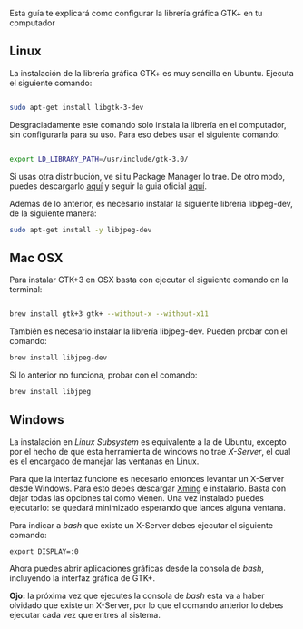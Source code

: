 Esta guía te explicará como configurar la librería gráfica GTK+ en tu computador

## Linux

La instalación de la librería gráfica GTK+ es muy sencilla en Ubuntu. Ejecuta el siguiente comando:

```sh

sudo apt-get install libgtk-3-dev

```

Desgraciadamente este comando solo instala la librería en el computador, sin configurarla para su uso. Para eso debes usar el siguiente comando:

```sh

export LD_LIBRARY_PATH=/usr/include/gtk-3.0/

```

Si usas otra distribución, ve si tu Package Manager lo trae. De otro modo, puedes descargarlo [aquí](http://www.gtk.org/download/linux.php) y seguir la guia oficial [aquí](https://developer.gnome.org/gtk3/stable/gtk-building.html).

Además de lo anterior, es necesario instalar la siguiente librería libjpeg-dev, de la siguiente manera:
```sh
sudo apt-get install -y libjpeg-dev
```
## Mac OSX
Para instalar GTK+3 en OSX basta con ejecutar el siguiente comando en la terminal:

```sh

brew install gtk+3 gtk+ --without-x --without-x11

``` 
También es necesario instalar la librería libjpeg-dev. Pueden probar con el comando:

```sh
brew install libjpeg-dev
``` 

Si lo anterior no funciona, probar con el comando:

```sh
brew install libjpeg
``` 

## Windows

La instalación en _Linux Subsystem_ es equivalente a la de Ubuntu, excepto por el hecho de que esta herramienta de windows no trae _X-Server_, el cual es el encargado de manejar las ventanas en Linux.

Para que la interfaz funcione es necesario entonces levantar un X-Server desde Windows. Para esto debes descargar [Xming](https://sourceforge.net/projects/xming/) e instalarlo. Basta con dejar todas las opciones tal como vienen. Una vez instalado puedes ejecutarlo: se quedará minimizado esperando que lances alguna ventana.

Para indicar a _bash_ que existe un X-Server debes ejecutar el siguiente comando:

```
export DISPLAY=:0
```

Ahora puedes abrir aplicaciones gráficas desde la consola de _bash_, incluyendo la interfaz gráfica de GTK+.

**Ojo:** la próxima vez que ejecutes la consola de _bash_ esta va a haber olvidado que existe un X-Server, por lo que el comando anterior lo debes ejecutar cada vez que entres al sistema. 
